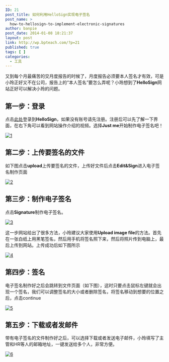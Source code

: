 ```yaml
---
ID: 21
post_title: 如何利用HelloSign实现电子签名
post_name: >
  how-to-hellosign-to-implement-electronic-signatures
author: banpie
post_date: 2014-01-08 18:21:37
layout: post
link: http://wp.bpteach.com/?p=21
published: true
tags: [ ]
categories:
  - 工具
---
```

又到每个月最痛苦的交月度报告的时候了，月度报告必须要本人签名才有效，可是小玲正好又不在公司，报告上的“本人签名”要怎么弄呢？小玲想到了**HelloSign**网站正好可以解决小玲的问题。

## 第一步：登录

点击[此处](https://www.hellosign.com/)登录到**HelloSign**，如果没有账号请先注册。注册后可以先了解一下界面，在右下角可以看到网站操作介绍的视频。选择**Just me**开始制作电子签名吧！

[![1](http://7arnhx.com1.z0.glb.clouddn.com/wp-content/uploads/2014/01/1.jpg)](http://7arnhx.com1.z0.glb.clouddn.com/wp-content/uploads/2014/01/1.jpg)

## 第二步：上传要签名的文件

如下图点击**upload**上传要签名的文件，上传好文件后点击**Edit&amp;Sign**进入电子签名制作页面

[![2](http://7arnhx.com1.z0.glb.clouddn.com/wp-content/uploads/2014/01/2.jpg)](http://7arnhx.com1.z0.glb.clouddn.com/wp-content/uploads/2014/01/2.jpg)

## 第三步：制作电子签名

点击**Signature**制作电子签名。

[![3](http://7arnhx.com1.z0.glb.clouddn.com/wp-content/uploads/2014/01/3.jpg)](http://7arnhx.com1.z0.glb.clouddn.com/wp-content/uploads/2014/01/3.jpg)

这一步网站给出了很多方法，小玲建议大家使用**Upload image file**的方法。首先在一张白纸上用黑笔签名，然后用手机将签名照下来，然后将照片传到电脑上，最后上传到网站。上传成功后如下图所示

[![4](http://7arnhx.com1.z0.glb.clouddn.com/wp-content/uploads/2014/01/4.jpg)](http://7arnhx.com1.z0.glb.clouddn.com/wp-content/uploads/2014/01/4.jpg)

## 第四步：签名

电子签名制作好之后会跳转到文件页面（如下图），这时只要点击鼠标左键就会出现一个签名，我们可以调整签名的大小或者删除签名，将签名移动到想要的位置之后，点击continue

[![5](http://7arnhx.com1.z0.glb.clouddn.com/wp-content/uploads/2014/01/5.jpg)](http://7arnhx.com1.z0.glb.clouddn.com/wp-content/uploads/2014/01/5.jpg)

## 第五步：下载或者发邮件

带有电子签名的文件制作好之后，可以选择下载或者发送电子邮件，小玲填写了主管和HR等人的邮箱地址，一键发送给多个人，非常方便。

[![6](http://7arnhx.com1.z0.glb.clouddn.com/wp-content/uploads/2014/01/6.jpg)](http://7arnhx.com1.z0.glb.clouddn.com/wp-content/uploads/2014/01/6.jpg)